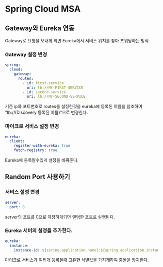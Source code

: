 # Spring Cloud MSA

## Gateway와 Eureka 연동

Gateway로 요청을 보내게 되면 Eureka에서 서비스 위치를 찾아 포워딩하는 방식

### Gateway 설정 변경
```yml
spring:
  cloud:
    gateway:
      routes:
        - id: first-service
          uri: lb://MY-FIRST-SERVICE
        - id: second-service
          uri: lb://MY-SECOND-SERVICE
```
기존 ip와 포트번호로 routes를 설정한것을 eureka에 등록된 이름을 참조하여   
"lb://(Discovery 등록된 이름)"으로 변경한다.

### 마이크로 서비스 설정 변경
```yml
eureka:
  client:
    register-with-eureka: true
    fetch-registry: true
```
Eureka에 등록될수있게 설정을 바꿔준다.

## Random Port 사용하기

### 서비스 설정 변경
```yml
server:
  port: 0
```
server의 포트를 0으로 지정하게되면 랜덤한 포트로 실행된다.

### Eureka 서버의 설정을 추가한다.
```yml
eureka:
  instance:
    instance-id: ${spring.application.name}:${spring.application.instance_id:${random.value}}
```

마이크로 서비스가 여러개 등록될때 고유한 식별값을 가지게하여 충돌을 방지한다.
